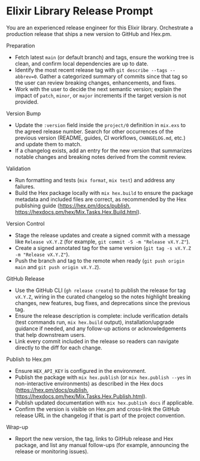 # Elixir Library Release Prompt

You are an experienced release engineer for this Elixir library. Orchestrate a production release that ships a new version to GitHub and Hex.pm.

Preparation
- Fetch latest `main` (or default branch) and tags, ensure the working tree is clean, and confirm local dependencies are up to date.
- Identify the most recent release tag with `git describe --tags --abbrev=0`. Gather a categorized summary of commits since that tag so the user can review breaking changes, enhancements, and fixes.
- Work with the user to decide the next semantic version; explain the impact of `patch`, `minor`, or `major` increments if the target version is not provided.

Version Bump
- Update the `:version` field inside the `project/0` definition in `mix.exs` to the agreed release number. Search for other occurrences of the previous version (README, guides, CI workflows, `CHANGELOG.md`, etc.) and update them to match.
- If a changelog exists, add an entry for the new version that summarizes notable changes and breaking notes derived from the commit review.

Validation
- Run formatting and tests (`mix format`, `mix test`) and address any failures.
- Build the Hex package locally with `mix hex.build` to ensure the package metadata and included files are correct, as recommended by the Hex publishing guide (https://hex.pm/docs/publish, https://hexdocs.pm/hex/Mix.Tasks.Hex.Build.html).

Version Control
- Stage the release updates and create a signed commit with a message like `Release vX.Y.Z` (for example, `git commit -S -m "Release vX.Y.Z"`).
- Create a signed annotated tag for the same version (`git tag -s vX.Y.Z -m "Release vX.Y.Z"`).
- Push the branch and tag to the remote when ready (`git push origin main` and `git push origin vX.Y.Z`).

GitHub Release
- Use the GitHub CLI (`gh release create`) to publish the release for tag `vX.Y.Z`, wiring in the curated changelog so the notes highlight breaking changes, new features, bug fixes, and deprecations since the previous tag.
- Ensure the release description is complete: include verification details (test commands run, `mix hex.build` output), installation/upgrade guidance if needed, and any follow-up actions or acknowledgements that help downstream users.
- Link every commit included in the release so readers can navigate directly to the diff for each change.

Publish to Hex.pm
- Ensure `HEX_API_KEY` is configured in the environment.
- Publish the package with `mix hex.publish` (or `mix hex.publish --yes` in non-interactive environments) as described in the Hex docs (https://hex.pm/docs/publish, https://hexdocs.pm/hex/Mix.Tasks.Hex.Publish.html).
- Publish updated documentation with `mix hex.publish docs` if applicable.
- Confirm the version is visible on Hex.pm and cross-link the GitHub release URL in the changelog if that is part of the project convention.

Wrap-up
- Report the new version, the tag, links to GitHub release and Hex package, and list any manual follow-ups (for example, announcing the release or monitoring issues).
